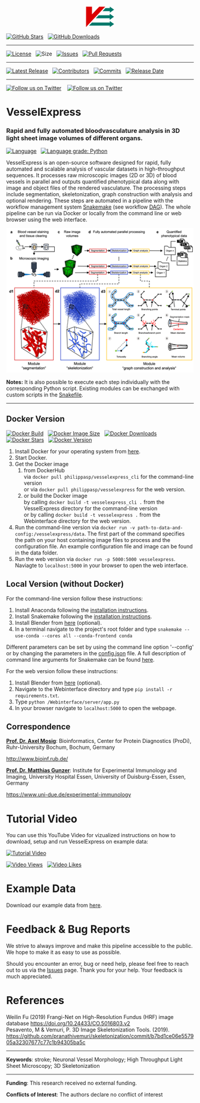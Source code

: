 
<p style="text-align:center; margin-bottom: 0px"><img src="VesselExpress/imgs/logo.svg" alt="Logo" style="width: 15%;"></p>

[![GitHub Stars](https://img.shields.io/github/stars/RUB-Bioinf/VesselExpress.svg?style=social&label=Star)](https://github.com/RUB-Bioinf/VesselExpress) 
&nbsp;
[![GitHub Downloads](https://img.shields.io/github/downloads/RUB-Bioinf/VesselExpress/total?style=social)](https://github.com/RUB-Bioinf/VesselExpress/releases) 

***

[![License](https://img.shields.io/github/license/RUB-Bioinf/VesselExpress?color=green&style=flat)](https://github.com/RUB-Bioinf/VesselExpress/LICENSE)
&nbsp;
![Size](https://img.shields.io/github/repo-size/RUB-Bioinf/VesselExpress?style=flat)
&nbsp;
[![Issues](https://img.shields.io/github/issues/RUB-Bioinf/VesselExpress?style=flat)](https://github.com/RUB-Bioinf/VesselExpress/issues)
&nbsp;
[![Pull Requests](https://img.shields.io/github/issues-pr/RUB-Bioinf/VesselExpress?style=flat)](https://github.com/RUB-Bioinf/VesselExpress/pulls)

***
[![Latest Release](https://img.shields.io/github/v/release/RUB-Bioinf/VesselExpress?style=flat)](https://github.com/RUB-Bioinf/VesselExpress/)
&nbsp;
[![Contributors](https://img.shields.io/github/contributors/RUB-Bioinf/VesselExpress?style=flat)](https://github.com/RUB-Bioinf/VesselExpress/graphs/contributors)
&nbsp;
[![Commits](https://img.shields.io/github/commit-activity/m/RUB-Bioinf/VesselExpress?style=flat)](https://github.com/RUB-Bioinf/VesselExpress/)
&nbsp;
[![Release Date](https://img.shields.io/github/release-date/RUB-Bioinf/VesselExpress?style=flat)](https://github.com/RUB-Bioinf/VesselExpress/releases)

***

[![Follow us on Twitter](https://img.shields.io/twitter/follow/NilsFoer?style=social&logo=twitter)](https://twitter.com/intent/follow?screen_name=NilsFoer)
&nbsp;&nbsp;
[![Follow us on Twitter](https://img.shields.io/twitter/follow/saskra1?style=social&logo=twitter)](https://twitter.com/intent/follow?screen_name=saskra1)

# VesselExpress
### Rapid and fully automated bloodvasculature analysis in 3D light sheet image volumes of different organs.</h3>

[![Language](https://img.shields.io/github/languages/top/RUB-Bioinf/VesselExpress?style=flat)](https://github.com/RUB-Bioinf/VesselExpress)
&nbsp;
[![Language grade: Python](https://img.shields.io/lgtm/grade/python/g/RUB-Bioinf/VesselExpress.svg?logo=lgtm&logoWidth=18)](https://lgtm.com/projects/g/RUB-Bioinf/VesselExpress/context:python)</p>


VesselExpress is an open-source software designed for rapid, fully automated and scalable analysis of vascular datasets 
in high-throughput sequences. It processes raw microscopic images (2D or 3D) of blood vessels in  parallel  and outputs 
quantified  phenotypical  data  along with image and object files of the rendered vasculature. The processing steps include segmentation, skeletonization, graph construction with analysis and 
optional rendering. These steps are automated in a pipeline with the workflow management system [Snakemake](https://github.com/snakemake/snakemake) 
(see workflow [DAG](VesselExpress/imgs/dag.pdf)). The whole pipeline can be run via Docker or locally from the command line or 
web browser using the web interface. 

![VesselExpress](VesselExpress/imgs/VesselExpress.png)

**Notes:** It is also possible to execute each step individually with the
corresponding Python script. Existing modules can be exchanged with custom scripts in the [Snakefile](VesselExpress/workflow/Snakefile).

***

## Docker Version
[![Docker Build](https://img.shields.io/docker/automated/philippasp/vesselexpress?style=flat)](https://hub.docker.com/r/philippasp/vesselexpress)
&nbsp;
[![Docker Image Size](https://img.shields.io/docker/image-size/philippasp/vesselexpress?style=flat)](https://hub.docker.com/r/philippasp/vesselexpress)
&nbsp;
[![Docker Downloads](https://img.shields.io/docker/pulls/philippasp/vesselexpress?style=flat)](https://hub.docker.com/r/philippasp/vesselexpress)
&nbsp;
[![Docker Stars](https://img.shields.io/docker/stars/philippasp/vesselexpress?style=flat)](https://hub.docker.com/r/philippasp/vesselexpress)
&nbsp;
[![Docker Version](https://img.shields.io/docker/v/philippasp/vesselexpress?style=flat)](https://hub.docker.com/r/philippasp/vesselexpress)

1. Install Docker for your operating system from [here](https://docs.docker.com/get-docker/).
2. Start Docker.
3. Get the Docker image
   1. from DockerHub \
      via ```docker pull philippasp/vesselexpress_cli```
      for the command-line version \
      or via `docker pull philippasp/vesselexpress` for the web version.
   2. or build the Docker image \
      by calling `docker build -t vesselexpress_cli .` from the VesselExpress directory for the command-line version\
      or by calling `docker build -t vesselexpress .` from the Webinterface directory for the web version.
4. Run the command-line version via `docker run -v path-to-data-and-config:/vesselexpress/data`. The first part of the command specifies the path on your host 
   containing image files to process and the configuration file. An example configuration file and image can be found in
   the data folder.
5. Run the web version via `docker run -p 5000:5000 vesselexpress`. Naviagte to `localhost:5000` in your browser to open the web interface.

## Local Version (without Docker)
For the command-line version follow these instructions:
1. Install Anaconda following the [installation instructions](https://docs.anaconda.com/anaconda/install/index.html).
2. Install Snakemake following the [installation instructions](https://snakemake.readthedocs.io/en/stable/getting_started/installation.html).
3. Install Blender from [here](https://www.blender.org/download/) (optional).
4. In a terminal navigate to the project's root folder and type
`snakemake --use-conda --cores all --conda-frontend conda`

Different parameters can be set by using the command line option '--config' or by changing the parameters in the
[config.json](VesselExpress/data/config.json) file. A full description of command line arguments for Snakemake can be found
[here](https://snakemake.readthedocs.io/en/v4.5.1/executable.html).

For the web version follow these instructions:
1. Install Blender from [here](https://www.blender.org/download/) (optional).
2. Navigate to the Webinterface directory and type `pip install -r requirements.txt`.
3. Type `python /Webinterface/server/app.py`
4. In your browser navigate to `localhost:5000` to open the webpage.

## Correspondence

[**Prof. Dr. Axel Mosig**](mailto:axel.mosig@rub.de): Bioinformatics, Center for Protein Diagnostics (ProDi), Ruhr-University Bochum, Bochum, Germany

http://www.bioinf.rub.de/

[**Prof. Dr. Matthias Gunzer**](mailto:matthias.gunzer@uni-due.de): Institute for Experimental Immunology and Imaging, University Hospital Essen, University of Duisburg-Essen, Essen, Germany

https://www.uni-due.de/experimental-immunology

# Tutorial Video
You can use this YouTube Video for vizualized instructions on how to download, setup and run VesselExpress on example data:

[![Tutorial Video](https://img.youtube.com/vi/ScMzIvxBSi4/0.jpg)](https://www.youtube.com/watch?v=ScMzIvxBSi4)

[![Video Views](https://img.shields.io/youtube/views/ScMzIvxBSi4?style=social)](https://www.youtube.com/watch?v=ScMzIvxBSi4)
&nbsp;
[![Video Likes](https://img.shields.io/youtube/likes/ScMzIvxBSi4?style=social)](https://www.youtube.com/watch?v=ScMzIvxBSi4)


# Example Data

Download our example data from [here]().


# Feedback & Bug Reports

We strive to always improve and make this pipeline accessible to the public.
We hope to make it as easy to use as possible.

Should you encounter an error, bug or need help, please feel free to reach out to us via the [Issues](https://github.com/RUB-Bioinf/VesselExpress/issues) page.
Thank you for your help. Your feedback is much appreciated.

# References
Weilin Fu (2019) Frangi-Net on High-Resolution Fundus (HRF) image database https://doi.org/10.24433/CO.5016803.v2 \
Pesavento, M & Vemuri, P. 3D Image Skeletonization Tools.  (2019). https://github.com/pranathivemuri/skeletonization/commit/b7bd1ce06e557905a32307677c77c1b94305ba5c
****

**Keywords**: stroke; Neuronal Vessel Morphology; High Throughput Light Sheet Microscopy; 3D Skeletonization

****

**Funding**: This research received no external funding.

**Conflicts of Interest**: The authors declare no conflict of interest
